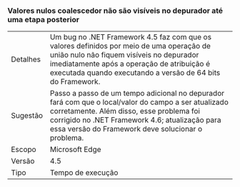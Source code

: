 ### <a name="null-coalescer-values-are-not-visible-in-debugger-until-one-step-later"></a>Valores nulos coalescedor não são visíveis no depurador até uma etapa posterior

|   |   |
|---|---|
|Detalhes|Um bug no .NET Framework 4.5 faz com que os valores definidos por meio de uma operação de união nulo não fiquem visíveis no depurador imediatamente após a operação de atribuição é executada quando executando a versão de 64 bits do Framework.|
|Sugestão|Passo a passo de um tempo adicional no depurador fará com que o local/valor do campo a ser atualizado corretamente. Além disso, esse problema foi corrigido no .NET Framework 4.6; atualização para essa versão do Framework deve solucionar o problema.|
|Escopo|Microsoft Edge|
|Versão|4.5|
|Tipo|Tempo de execução|

